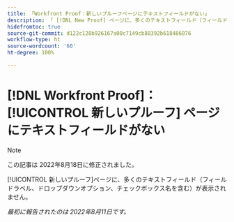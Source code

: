 ```yaml
---
title: 「Workfront Proof：新しいプルーフページにテキストフィールドがない」
description: 「 [!DNL New Proof] ページに、多くのテキストフィールド（フィールドラベル、ドロップダウンオプション、チェックボックス名を含む）が表示されません。」
hidefromtoc: true
source-git-commit: d122c128b926167a00c7149cb88392b618486876
workflow-type: ht
source-wordcount: '60'
ht-degree: 100%

---
```



# [!DNL Workfront Proof]：[!UICONTROL 新しいプルーフ] ページにテキストフィールドがない

>[!NOTE]
>
>この記事は 2022年8月18日に修正されました。

[!UICONTROL 新しいプルーフ]ページに、多くのテキストフィールド（フィールドラベル、ドロップダウンオプション、チェックボックス名を含む）が表示されません。

_最初に報告されたのは 2022年8月11日です。_
